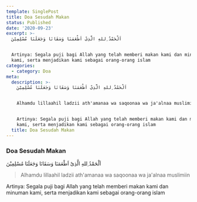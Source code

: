 ```yaml
---
template: SinglePost
title: Doa Sesudah Makan
status: Published
date: '2020-09-23'
excerpt: >-
  اَلْحَمْدُ ِللهِ الَّذِىْ اَطْعَمَنَا وَسَقَانَا وَجَعَلَنَا مُسْلِمِيْنَ


  Artinya: Segala puji bagi Allah yang telah memberi makan kami dan minuman
  kami, serta menjadikan kami sebagai orang-orang islam
categories:
  - category: Doa
meta:
  description: >-
    اَلْحَمْدُ ِللهِ الَّذِىْ اَطْعَمَنَا وَسَقَانَا وَجَعَلَنَا مُسْلِمِيْنَ


    Alhamdu lillaahil ladzii ath'amanaa wa saqoonaa wa ja'alnaa muslimiin


    Artinya: Segala puji bagi Allah yang telah memberi makan kami dan minuman
    kami, serta menjadikan kami sebagai orang-orang islam
  title: Doa Sesudah Makan
---
```

### Doa Sesudah Makan
اَلْحَمْدُ ِللهِ الَّذِىْ اَطْعَمَنَا وَسَقَانَا وَجَعَلَنَا مُسْلِمِيْنَ
 > Alhamdu lillaahil ladzii ath'amanaa wa saqoonaa wa ja'alnaa muslimiin

Artinya: Segala puji bagi Allah yang telah memberi makan kami dan minuman kami, serta menjadikan kami sebagai orang-orang islam
